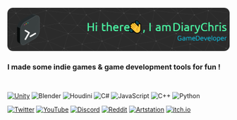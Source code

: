 

![Header](./github-header-image.png)

<!-- 
### Hi there 👋, my name is DiaryChris
#### I am a Game Developer -->

### I made some indie games & game development tools for fun !

<br>

[![Unity](https://img.shields.io/badge/Unity-100000?style=for-the-badge&logo=unity&logoColor=white)](https://assetstore.unity.com/packages/slug/195038) ![Blender](https://img.shields.io/badge/blender-%23F5792A.svg?style=for-the-badge&logo=blender&logoColor=white) ![Houdini](https://img.shields.io/badge/houdini-%23FF4713.svg?&style=for-the-badge&logo=houdini&logoColor=white) ![C#](https://img.shields.io/badge/c%23-%23239120.svg?style=for-the-badge&logo=c-sharp&logoColor=white) ![JavaScript](https://img.shields.io/badge/javascript-%23323330.svg?style=for-the-badge&logo=javascript&logoColor=%23F7DF1E) ![C++](https://img.shields.io/badge/c++-%2300599C.svg?style=for-the-badge&logo=c%2B%2B&logoColor=white) ![Python](https://img.shields.io/badge/python-3670A0?style=for-the-badge&logo=python&logoColor=ffdd54)


[![Twitter](https://img.shields.io/badge/Twitter-%231DA1F2.svg?logo=Twitter&logoColor=white)](https://twitter.com/diarychris_cn) [![YouTube](https://img.shields.io/badge/YouTube-%23FF0000.svg?logo=YouTube&logoColor=white)](https://youtube.com/channel/UCmP5GrjZ_vvs2JdYj7eSpVg) [![Discord](https://img.shields.io/badge/Discord-%237289DA.svg?logo=discord&logoColor=white)](https://discord.gg/cNYGuMt) [![Reddit](https://img.shields.io/badge/Reddit-%23FF4500.svg?logo=Reddit&logoColor=white)](https://reddit.com/user/diarychris) [![Artstation](https://img.shields.io/badge/artstation-%2313AFF0.svg?&logo=artstation&logoColor=white)](https://www.artstation.com/diarychris) [![itch.io](https://img.shields.io/badge/itch.io-%23FA5C5C.svg?&logo=itch.io&logoColor=white)](https://diary.itch.io/)


<!-- ![GitHub stats](https://github-readme-stats.vercel.app/api?username=DiaryChris&show_icons=true&count_private=true&include_all_commits=true)   -->


<!--[![Top Langs](https://github-readme-stats.vercel.app/api/top-langs/?username=DiaryChris&hide_border=true&layout=compact)](https://github.com/anuraghazra/github-readme-stats)-->

<!--
**DiaryChris/DiaryChris** is a ✨ _special_ ✨ repository because its `README.md` (this file) appears on your GitHub profile.

Here are some ideas to get you started:

- 🔭 I’m currently working on ...
- 🌱 I’m currently learning ...
- 👯 I’m looking to collaborate on ...
- 🤔 I’m looking for help with ...
- 💬 Ask me about ...
- 📫 How to reach me: ...
- 😄 Pronouns: ...
- ⚡ Fun fact: ...
-->


